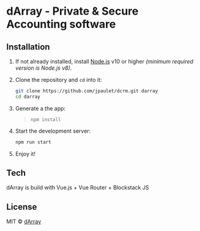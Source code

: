 # dArray - Private & Secure Accounting software

## Installation

1. If not already installed, install [Node.js](https://nodejs.org/) v10 or higher _(minimum required version is Node.js v8)_.

2. Clone the repository and `cd` into it:

    ```bash
    git clone https://github.com/jpaulet/dcrm.git darray
    cd darray
    ```
    
3. Generate a the app:

    > ```
    > npm install 
    > ```

4. Start the development server:

    ```bash
    npm run start
    ```
5. Enjoy it!

## Tech

dArray is build with Vue.js + Vue Router + Blockstack JS


## License

MIT © [dArray](https://darray.org)